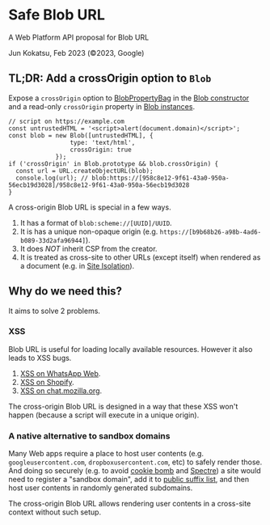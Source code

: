 # Safe Blob URL

A Web Platform API proposal for Blob URL

Jun Kokatsu, Feb 2023 (©2023, Google)

## TL;DR: Add a crossOrigin option to `Blob`

Expose a `crossOrigin` option to [BlobPropertyBag](https://w3c.github.io/FileAPI/#dfn-BlobPropertyBag) in the [Blob constructor](https://developer.mozilla.org/en-US/docs/Web/API/Blob/Blob) and a read-only `crossOrigin` property in [Blob instances](https://developer.mozilla.org/en-US/docs/Web/API/Blob#instance_properties).

```
// script on https://example.com
const untrustedHTML = '<script>alert(document.domain)</script>';
const blob = new Blob([untrustedHTML], {
                 type: 'text/html',
                 crossOrigin: true
             });
if ('crossOrigin' in Blob.prototype && blob.crossOrigin) {
  const url = URL.createObjectURL(blob);
  console.log(url); // blob:https://[958c8e12-9f61-43a0-950a-56ecb19d3028]/958c8e12-9f61-43a0-950a-56ecb19d3028
}
```

A cross-origin Blob URL is special in a few ways.
1. It has a format of `blob:scheme://[UUID]/UUID`.
2. It is has a unique non-opaque origin (e.g. `https://[b9b68b26-a98b-4ad6-b089-33d2afa96944]`).
3. It does *NOT* inherit CSP from the creator.
4. It is treated as cross-site to other URLs (except itself) when rendered as a document (e.g. in [Site Isolation](https://www.chromium.org/Home/chromium-security/site-isolation/)).

## Why do we need this?

It aims to solve 2 problems.

### XSS

Blob URL is useful for loading locally available resources. However it also leads to XSS bugs.

1. [XSS on WhatsApp Web](https://blog.checkpoint.com/2017/03/15/check-point-discloses-vulnerability-whatsapp-telegram/).
2. [XSS on Shopify](https://hackerone.com/reports/1276742).
3. [XSS on chat.mozilla.org](https://gccybermonks.com/posts/xss-mozilla/).

The cross-origin Blob URL is designed in a way that these XSS won't happen (because a script will execute in a unique origin).

### A native alternative to sandbox domains

Many Web apps require a place to host user contents (e.g. `googleusercontent.com`, `dropboxusercontent.com`, etc) to safely render those. And doing so securely (e.g. to avoid [cookie bomb](https://speakerdeck.com/filedescriptor/the-cookie-monster-in-your-browsers?slide=26) and [Spectre](https://security.googleblog.com/2021/03/a-spectre-proof-of-concept-for-spectre.html)) a site would need to register a "sandbox domain", add it to [public suffix list](https://publicsuffix.org/), and then host user contents in randomly generated subdomains.

The cross-origin Blob URL allows rendering user contents in a cross-site context without such setup.
